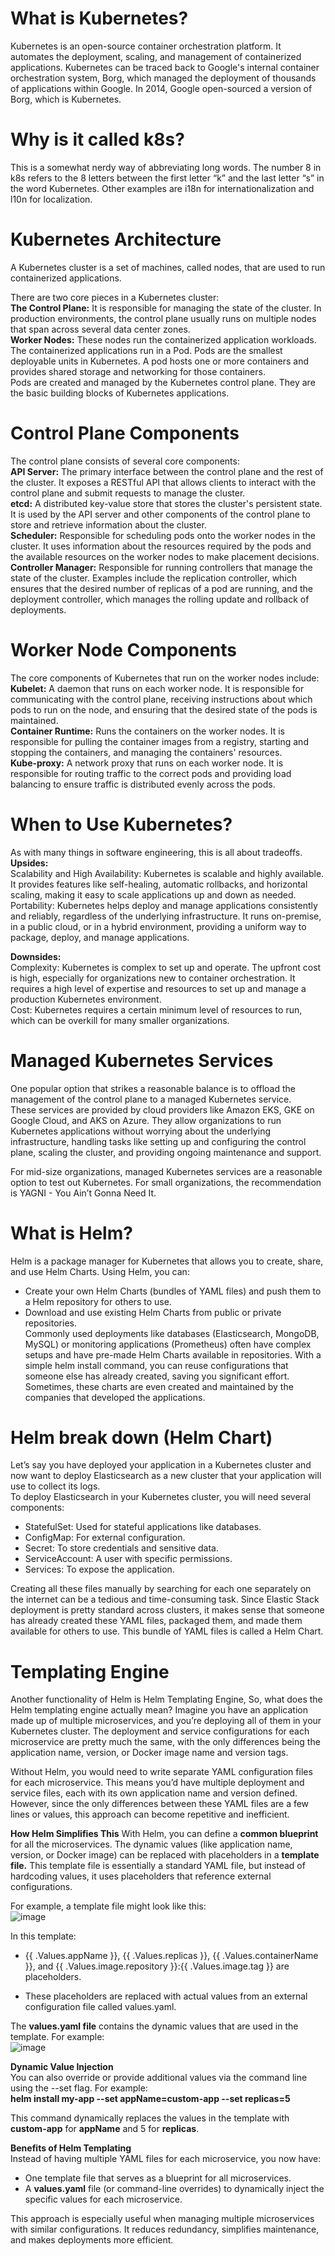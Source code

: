 # What is Kubernetes?  
Kubernetes is an open-source container orchestration platform. It automates the deployment, scaling, and management of containerized applications. Kubernetes can be traced back to Google's internal container orchestration system, Borg, which managed the deployment of thousands of applications within Google. In 2014, Google open-sourced a version of Borg, which is Kubernetes.  

# Why is it called k8s?  
This is a somewhat nerdy way of abbreviating long words. The number 8 in k8s refers to the 8 letters between the first letter “k” and the last letter “s” in the word Kubernetes. Other examples are i18n for internationalization and l10n for localization.  
  
# Kubernetes Architecture  
A Kubernetes cluster is a set of machines, called nodes, that are used to run containerized applications.  

There are two core pieces in a Kubernetes cluster:   
**The Control Plane:** It is responsible for managing the state of the cluster. In production environments, the control plane usually runs on multiple nodes that span across several data center zones.   
**Worker Nodes:** These nodes run the containerized application workloads.    
The containerized applications run in a Pod. Pods are the smallest deployable units in Kubernetes. A pod hosts one or more containers and provides shared storage and networking for those containers.  
Pods are created and managed by the Kubernetes control plane. They are the basic building blocks of Kubernetes applications.  

# Control Plane Components  
The control plane consists of several core components:  
**API Server:** The primary interface between the control plane and the rest of the cluster. It exposes a RESTful API that allows clients to interact with the control plane and submit requests to manage the cluster.  
**etcd:** A distributed key-value store that stores the cluster's persistent state. It is used by the API server and other components of the control plane to store and retrieve information about the cluster.  
**Scheduler:** Responsible for scheduling pods onto the worker nodes in the cluster. It uses information about the resources required by the pods and the available resources on the worker nodes to make placement decisions.  
**Controller Manager:** Responsible for running controllers that manage the state of the cluster. Examples include the replication controller, which ensures that the desired number of replicas of a pod are running, and the deployment controller, which manages the rolling update and rollback of deployments.  

# Worker Node Components  
The core components of Kubernetes that run on the worker nodes include:  
**Kubelet:** A daemon that runs on each worker node. It is responsible for communicating with the control plane, receiving instructions about which pods to run on the node, and ensuring that the desired state of the pods is maintained.  
**Container Runtime:** Runs the containers on the worker nodes. It is responsible for pulling the container images from a registry, starting and stopping the containers, and managing the containers' resources.  
**Kube-proxy:** A network proxy that runs on each worker node. It is responsible for routing traffic to the correct pods and providing load balancing to ensure traffic is distributed evenly across the pods.  

# When to Use Kubernetes?  
As with many things in software engineering, this is all about tradeoffs.  
**Upsides:**  
Scalability and High Availability: Kubernetes is scalable and highly available. It provides features like self-healing, automatic rollbacks, and horizontal scaling, making it easy to scale applications up and down as needed.  
Portability: Kubernetes helps deploy and manage applications consistently and reliably, regardless of the underlying infrastructure. It runs on-premise, in a public cloud, or in a hybrid environment, providing a uniform way to package, deploy, and manage applications.  

**Downsides:**  
Complexity: Kubernetes is complex to set up and operate. The upfront cost is high, especially for organizations new to container orchestration. It requires a high level of expertise and resources to set up and manage a production Kubernetes environment.  
Cost: Kubernetes requires a certain minimum level of resources to run, which can be overkill for many smaller organizations.  

# Managed Kubernetes Services  
One popular option that strikes a reasonable balance is to offload the management of the control plane to a managed Kubernetes service.   
These services are provided by cloud providers like Amazon EKS, GKE on Google Cloud, and AKS on Azure. They allow organizations to run Kubernetes applications without worrying about the underlying infrastructure, handling tasks like setting up and configuring the control plane, scaling the cluster, and providing ongoing maintenance and support.  
  
For mid-size organizations, managed Kubernetes services are a reasonable option to test out Kubernetes. For small organizations, the recommendation is YAGNI - You Ain’t Gonna Need It.  

# What is Helm?  
Helm is a package manager for Kubernetes that allows you to create, share, and use Helm Charts. Using Helm, you can:  
+ Create your own Helm Charts (bundles of YAML files) and push them to a Helm repository for others to use.  
+ Download and use existing Helm Charts from public or private repositories.  
Commonly used deployments like databases (Elasticsearch, MongoDB, MySQL) or monitoring applications (Prometheus) often have complex setups and have pre-made Helm Charts available in repositories. With a simple helm install <chart-name> command, you can reuse configurations that someone else has already created, saving you significant effort. Sometimes, these charts are even created and maintained by the companies that developed the applications.

# Helm break down (Helm Chart) 
Let’s say you have deployed your application in a Kubernetes cluster and now want to deploy Elasticsearch as a new cluster that your application will use to collect its logs.  
To deploy Elasticsearch in your Kubernetes cluster, you will need several components:  
+ StatefulSet: Used for stateful applications like databases.  
+ ConfigMap: For external configuration.  
+ Secret: To store credentials and sensitive data.  
+ ServiceAccount: A user with specific permissions.  
+ Services: To expose the application.  
  
Creating all these files manually by searching for each one separately on the internet can be a tedious and time-consuming task. Since Elastic Stack deployment is pretty standard across clusters, it makes sense that someone has already created these YAML files, packaged them, and made them available for others to use. This bundle of YAML files is called a Helm Chart.  

# Templating Engine  
Another functionality of Helm is Helm Templating Engine, So, what does the Helm templating engine actually mean? Imagine you have an application made up of multiple microservices, and you’re deploying all of them in your Kubernetes cluster. The deployment and service configurations for each microservice are pretty much the same, with the only differences being the application name, version, or Docker image name and version tags.  
  
Without Helm, you would need to write separate YAML configuration files for each microservice. This means you’d have multiple deployment and service files, each with its own application name and version defined. However, since the only differences between these YAML files are a few lines or values, this approach can become repetitive and inefficient.  

**How Helm Simplifies This**
With Helm, you can define a **common blueprint** for all the microservices. The dynamic values (like application name, version, or Docker image) can be replaced with placeholders in a **template file.** This template file is essentially a standard YAML file, but instead of hardcoding values, it uses placeholders that reference external configurations.  
  
For example, a template file might look like this:  
![image](https://github.com/user-attachments/assets/7d0ecec7-469d-4c6d-b3cb-c136ac38ee2c)  

In this template:  
+ {{ .Values.appName }}, {{ .Values.replicas }}, {{ .Values.containerName }}, and {{ .Values.image.repository }}:{{ .Values.image.tag }} are placeholders.  
  
+ These placeholders are replaced with actual values from an external configuration file called values.yaml.  
  
The **values.yaml file** contains the dynamic values that are used in the template. For example:   
![image](https://github.com/user-attachments/assets/f97e699a-9202-4d55-8f9c-2bd8ac73f3b1)

**Dynamic Value Injection**  
You can also override or provide additional values via the command line using the --set flag. For example:  
**helm install my-app --set appName=custom-app --set replicas=5**  

This command dynamically replaces the values in the template with **custom-app** for **appName** and 5 for **replicas**.  

**Benefits of Helm Templating**  
Instead of having multiple YAML files for each microservice, you now have:   
+ One template file that serves as a blueprint for all microservices.  
+ A **values.yaml** file (or command-line overrides) to dynamically inject the specific values for each microservice.  

This approach is especially useful when managing multiple microservices with similar configurations. It reduces redundancy, simplifies maintenance, and makes deployments more efficient.  
